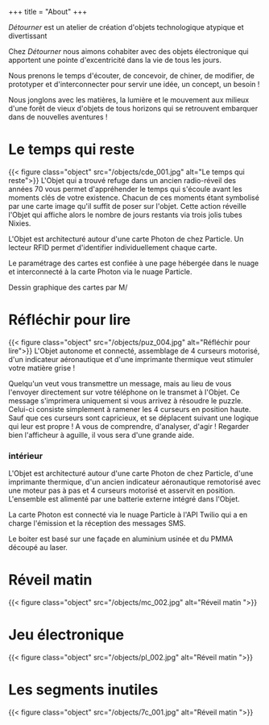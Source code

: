 +++
title = "About"
+++

*Détourner* est un atelier de création d'objets technologique atypique et divertissant  

Chez *Détourner* nous aimons cohabiter avec des objets électronique qui apportent une pointe 
d'excentricité dans la vie de tous les jours.
  
Nous prenons le temps d'écouter, de concevoir, de chiner, de modifier, de prototyper 
et d'interconnecter pour servir une idée, un concept, un besoin ! 

Nous jonglons avec les matières, la lumière et le mouvement aux milieux d'une forêt de 
vieux d'objets de tous horizons qui se retrouvent embarquer dans de nouvelles aventures ! 

# Le temps qui reste
{{< figure class="object" src="/objects/cde_001.jpg" alt="Le temps qui reste">}}
L'Objet qui a trouvé refuge dans un ancien radio-réveil des années 70 vous permet 
d'appréhender le temps qui s'écoule avant les moments clés de votre existence. 
Chacun de ces moments étant symbolisé par une carte image qu'il suffit de poser sur l'objet. 
Cette action réveille l'Objet qui affiche alors le nombre de jours restants via trois jolis tubes Nixies. 

L'Objet est architecturé autour d'une carte Photon de chez Particle. 
Un lecteur RFID permet d'identifier individuellement chaque carte.  

Le paramétrage des cartes est confiée à une page hébergée dans le nuage et interconnecté 
à la carte Photon via le nuage Particle. 

Dessin graphique des cartes par M/ 

# Réfléchir pour lire
{{< figure class="object" src="/objects/puz_004.jpg" alt="Réfléchir pour lire">}}
L'Objet autonome et connecté, assemblage de 4 curseurs motorisé, d'un indicateur aéronautique et 
d'une imprimante thermique veut stimuler votre matière grise !  

Quelqu'un veut vous transmettre un message, mais au lieu de vous l'envoyer directement sur votre 
téléphone on le transmet à l'Objet. Ce message s'imprimera uniquement si vous arrivez à résoudre le puzzle.
Celui-ci consiste simplement à ramener les 4 curseurs en position haute. Sauf que ces curseurs 
sont capricieux, et se déplacent suivant une logique qui leur est propre ! A vous de comprendre, 
d'analyser, d'agir ! Regarder bien l'afficheur à aguille, il vous sera d'une grande aide.  

### intérieur
L'Objet est architecturé autour d'une carte Photon de chez Particle, d'une imprimante thermique, 
d'un ancien indicateur aéronautique remotorisé avec une moteur pas à pas et 4 curseurs motorisé 
et asservit en position. L'ensemble est alimenté par une batterie externe intégré dans l'Objet. 

La carte Photon est connecté via le nuage Particle à l'API Twilio qui a en charge l'émission et la 
réception des messages SMS.  

Le boiter est basé sur une façade en aluminium usinée et du PMMA découpé au laser. 

# Réveil matin 
{{< figure class="object" src="/objects/mc_002.jpg" alt="Réveil matin ">}}

# Jeu électronique 
{{< figure class="object" src="/objects/pl_002.jpg" alt="Réveil matin ">}}

# Les segments inutiles
{{< figure class="object" src="/objects/7c_001.jpg" alt="Réveil matin ">}}